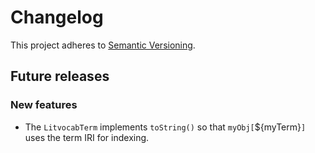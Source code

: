 # Changelog

This project adheres to [Semantic Versioning](http://semver.org/spec/v2.0.0.html).

## Future releases

### New features

- The `LitvocabTerm` implements `toString()` so that `myObj[`${myTerm}`]` uses the term
IRI for indexing.
